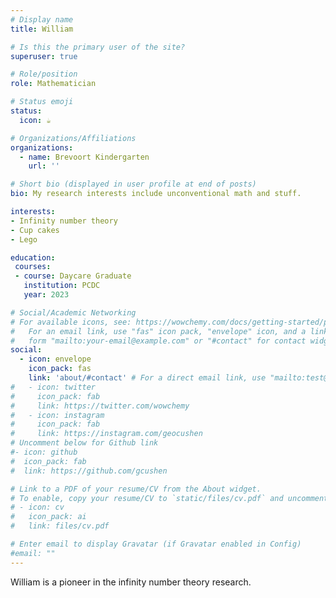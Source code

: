 ```yaml
---
# Display name
title: William

# Is this the primary user of the site?
superuser: true

# Role/position
role: Mathematician

# Status emoji
status:
  icon: ☕️

# Organizations/Affiliations
organizations:
  - name: Brevoort Kindergarten
    url: ''

# Short bio (displayed in user profile at end of posts)
bio: My research interests include unconventional math and stuff.

interests:
- Infinity number theory
- Cup cakes
- Lego

education:
 courses:
 - course: Daycare Graduate
   institution: PCDC
   year: 2023

# Social/Academic Networking
# For available icons, see: https://wowchemy.com/docs/getting-started/page-builder/#icons
#   For an email link, use "fas" icon pack, "envelope" icon, and a link in the
#   form "mailto:your-email@example.com" or "#contact" for contact widget.
social:
  - icon: envelope
    icon_pack: fas
    link: 'about/#contact' # For a direct email link, use "mailto:test@example.org".
#   - icon: twitter
#     icon_pack: fab
#     link: https://twitter.com/wowchemy
#   - icon: instagram
#     icon_pack: fab
#     link: https://instagram.com/geocushen
# Uncomment below for Github link
#- icon: github
#  icon_pack: fab
#  link: https://github.com/gcushen

# Link to a PDF of your resume/CV from the About widget.
# To enable, copy your resume/CV to `static/files/cv.pdf` and uncomment the lines below.
# - icon: cv
#   icon_pack: ai
#   link: files/cv.pdf

# Enter email to display Gravatar (if Gravatar enabled in Config)
#email: ""
---
```


William is a pioneer in the infinity number theory research.
